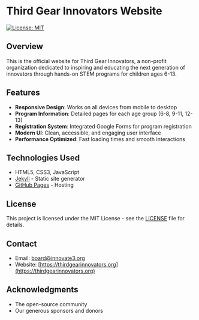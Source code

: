 # Third Gear Innovators Website

[![License: MIT](https://img.shields.io/badge/License-MIT-yellow.svg)](https://opensource.org/licenses/MIT)

## Overview

This is the official website for Third Gear Innovators, a non-profit organization dedicated to inspiring and educating the next generation of innovators through hands-on STEM programs for children ages 6-13.

## Features

- **Responsive Design**: Works on all devices from mobile to desktop
- **Program Information**: Detailed pages for each age group (6-8, 9-11, 12-13)
- **Registration System**: Integrated Google Forms for program registration
- **Modern UI**: Clean, accessible, and engaging user interface
- **Performance Optimized**: Fast loading times and smooth interactions


## Technologies Used

- HTML5, CSS3, JavaScript
- [Jekyll](https://jekyllrb.com/) - Static site generator
- [GitHub Pages](https://pages.github.com/) - Hosting

## License

This project is licensed under the MIT License - see the [LICENSE](LICENSE) file for details.

## Contact

- Email: [board@innovate3.org](mailto:board@innovate3.org)
- Website: [https://thirdgearinnovators.org](https://thirdgearinnovators.org)


## Acknowledgments

- The open-source community
- Our generous sponsors and donors
